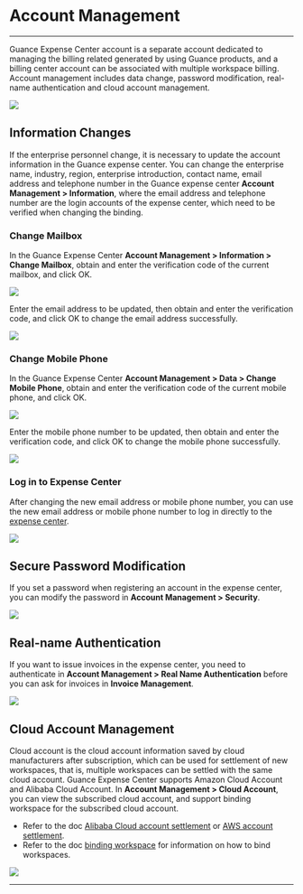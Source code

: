 # Account Management
---

Guance Expense Center account is a separate account dedicated to managing the billing related generated by using Guance products, and a billing center account can be associated with multiple workspace billing. Account management includes data change, password modification, real-name authentication and cloud account management.

![](../img/7.account_1.png)


## Information Changes

If the enterprise personnel change, it is necessary to update the account information in the Guance expense center. You can change the enterprise name, industry, region, enterprise introduction, contact name, email address and telephone number in the Guance expense center **Account Management > Information**, where the email address and telephone number are the login accounts of the expense center, which need to be verified when changing the binding.

### Change Mailbox

In the Guance Expense Center **Account Management > Information > Change Mailbox**, obtain and enter the verification code of the current mailbox, and click OK.

![](../img/7.account_2.png)

Enter the email address to be updated, then obtain and enter the verification code, and click OK to change the email address successfully.

![](../img/7.account_3.png)


### Change Mobile Phone

In the Guance Expense Center **Account Management > Data > Change Mobile Phone**, obtain and enter the verification code of the current mobile phone, and click OK.

![](../img/7.account_4.png)



Enter the mobile phone number to be updated, then obtain and enter the verification code, and click OK to change the mobile phone successfully.



![](../img/7.account_5.png)


### Log in to Expense Center

After changing the new email address or mobile phone number, you can use the new email address or mobile phone number to log in directly to the [expense center](https://boss.guance.com/#/signin).

![](../img/7.account_6.png)


## Secure Password Modification

If you set a password when registering an account in the expense center, you can modify the password in **Account Management > Security**.

![](../img/7.account_7.png)

## Real-name Authentication

If you want to issue invoices in the expense center, you need to authenticate in **Account Management > Real Name Authentication** before you can ask for invoices in **Invoice Management**.

![](../img/7.account_8.png)


## Cloud Account Management

Cloud account is the cloud account information saved by cloud manufacturers after subscription, which can be used for settlement of new workspaces, that is, multiple workspaces can be settled with the same cloud account. Guance Expense Center supports Amazon Cloud Account and Alibaba Cloud Account. In **Account Management > Cloud Account**, you can view the subscribed cloud account, and support binding workspace for the subscribed cloud account.

- Refer to the doc [Alibaba Cloud account settlement](../../billing/billing-account/aliyun-account.md) or [AWS account settlement](../../billing/billing-account/aws-account.md).
- Refer to the doc [binding workspace](../../billing/cost-center/workspace-management.md) for information on how to bind workspaces.

![](../img/15.aws_5.png)


---

